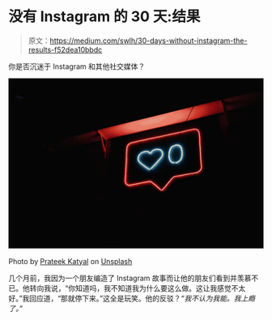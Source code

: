 # 没有 Instagram 的 30 天:结果

> 原文：<https://medium.com/swlh/30-days-without-instagram-the-results-f52dea10bbdc>

你是否沉迷于 Instagram 和其他社交媒体？

![](img/12030f33deebb3986578ca4e154e7a69.png)

Photo by [Prateek Katyal](https://unsplash.com/photos/xv7-GlvBLFw?utm_source=unsplash&utm_medium=referral&utm_content=creditCopyText) on [Unsplash](https://unsplash.com/?utm_source=unsplash&utm_medium=referral&utm_content=creditCopyText)

几个月前，我因为一个朋友编造了 Instagram 故事而让他的朋友们看到并羡慕不已。他转向我说，“你知道吗，我不知道我为什么要这么做。这让我感觉不太好。”我回应道，“那就停下来。”这全是玩笑。他的反驳？*“我不认为我能。我上瘾了。”*